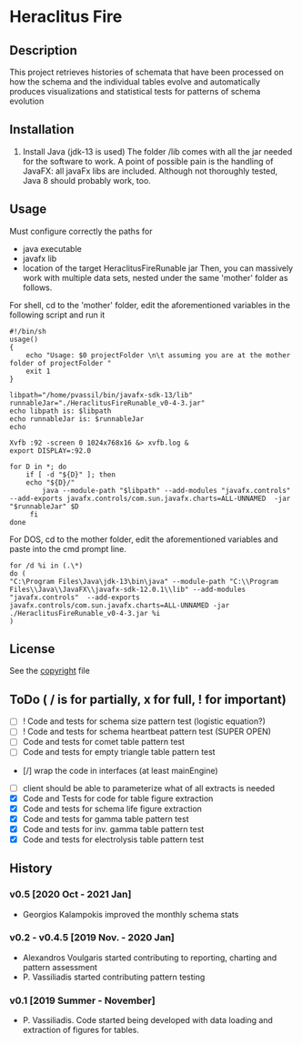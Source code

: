# Heraclitus Fire

## Description
This project retrieves histories of schemata that have been processed on how the schema and the individual tables evolve and automatically produces visualizations and statistical tests for patterns of schema evolution  

## Installation
1. Install Java (jdk-13 is used)
The folder /lib comes with all the jar needed for the software to work.
A point of possible pain is the handling of JavaFX: all javaFx libs are included.
Although not thoroughly tested, Java 8 should probably work, too. 

## Usage
Must configure correctly the paths for
- java executable
- javafx lib
- location of the target HeraclitusFireRunable jar
Then, you can massively work with multiple data sets, nested under the same 'mother' folder as follows.

For shell, cd to the 'mother' folder, edit the aforementioned variables in the following script and run it

``` Shell
#!/bin/sh
usage()  
{  
	echo "Usage: $0 projectFolder \n\t assuming you are at the mother folder of projectFolder "  
 	exit 1  
} 

libpath="/home/pvassil/bin/javafx-sdk-13/lib"
runnableJar="./HeraclitusFireRunable_v0-4-3.jar"
echo libpath is: $libpath
echo runnableJar is: $runnableJar
echo

Xvfb :92 -screen 0 1024x768x16 &> xvfb.log &
export DISPLAY=:92.0

for D in *; do
    if [ -d "${D}" ]; then
	echo "${D}/"   
        java --module-path "$libpath" --add-modules "javafx.controls"   --add-exports javafx.controls/com.sun.javafx.charts=ALL-UNNAMED  -jar "$runnableJar" $D
     fi
done
```

For DOS, cd to the mother folder, edit the aforementioned variables and paste into the cmd prompt line.

``` DOS
for /d %i in (.\*) 
do (
"C:\Program Files\Java\jdk-13\bin\java" --module-path "C:\\Program Files\\Java\\JavaFX\\javafx-sdk-12.0.1\\lib" --add-modules "javafx.controls"  --add-exports javafx.controls/com.sun.javafx.charts=ALL-UNNAMED -jar ./HeraclitusFireRunable_v0-4-3.jar %i
)
```

## License
See the [copyright](copyright.md) file

## ToDo ( / is for  partially, x for full, ! for important)
- [ ] ! Code and tests for schema size pattern test (logistic equation?)
- [ ] ! Code and tests for schema heartbeat pattern test (SUPER OPEN)
- [ ] Code and tests for comet table pattern test
- [ ] Code and tests for empty triangle table pattern test
- [/] wrap the code in interfaces (at least mainEngine)
- [ ] client should be able to parameterize what of all extracts is needed
- [x] Code and Tests for code for table figure extraction
- [x] Code and tests for schema life figure extraction
- [x] Code and tests for gamma table pattern test 
- [x] Code and tests for inv. gamma table pattern test
- [x] Code and tests for electrolysis table pattern test

## History
### v0.5 [2020 Oct - 2021 Jan]
* Georgios Kalampokis improved the monthly schema stats

### v0.2 - v0.4.5 [2019 Nov. - 2020 Jan]
* Alexandros Voulgaris started contributing to reporting, charting and pattern assessment
* P. Vassiliadis started contributing pattern testing

### v0.1 [2019 Summer - November]
* P. Vassiliadis. Code started being developed with data loading and extraction of figures for tables.

